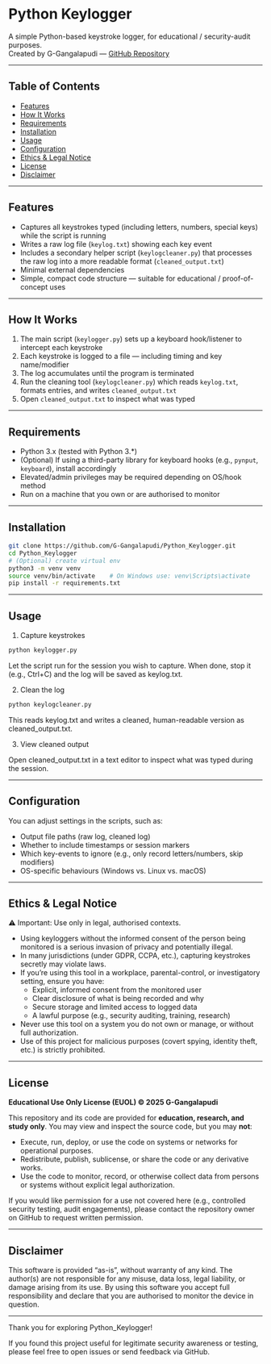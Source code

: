 # Python Keylogger

A simple Python-based keystroke logger, for educational / security-audit purposes.  
Created by G-Gangalapudi — [GitHub Repository](https://github.com/G-Gangalapudi/Python_Keylogger)

---

## Table of Contents  
- [Features](#features)  
- [How It Works](#how-it-works)  
- [Requirements](#requirements)  
- [Installation](#installation)  
- [Usage](#usage)  
- [Configuration](#configuration)  
- [Ethics & Legal Notice](#ethics--legal-notice)  
- [License](#license)  
- [Disclaimer](#disclaimer)  

---

## Features  
- Captures all keystrokes typed (including letters, numbers, special keys) while the script is running  
- Writes a raw log file (`keylog.txt`) showing each key event  
- Includes a secondary helper script (`keylogcleaner.py`) that processes the raw log into a more readable format (`cleaned_output.txt`)  
- Minimal external dependencies  
- Simple, compact code structure — suitable for educational / proof-of-concept uses

---

## How It Works  
1. The main script (`keylogger.py`) sets up a keyboard hook/listener to intercept each keystroke  
2. Each keystroke is logged to a file — including timing and key name/modifier  
3. The log accumulates until the program is terminated  
4. Run the cleaning tool (`keylogcleaner.py`) which reads `keylog.txt`, formats entries, and writes `cleaned_output.txt`  
5. Open `cleaned_output.txt` to inspect what was typed

---

## Requirements  
- Python 3.x (tested with Python 3.*)  
- (Optional) If using a third-party library for keyboard hooks (e.g., `pynput`, `keyboard`), install accordingly  
- Elevated/admin privileges may be required depending on OS/hook method  
- Run on a machine that you own or are authorised to monitor

---

## Installation  
```bash
git clone https://github.com/G-Gangalapudi/Python_Keylogger.git
cd Python_Keylogger
# (Optional) create virtual env
python3 -m venv venv
source venv/bin/activate    # On Windows use: venv\Scripts\activate
pip install -r requirements.txt
```

---

## Usage
1. Capture keystrokes
```bash
python keylogger.py
```

 Let the script run for the session you wish to capture. When done, stop it (e.g., Ctrl+C) and the log will be saved as keylog.txt.

2. Clean the log
```bash
python keylogcleaner.py
```

This reads keylog.txt and writes a cleaned, human-readable version as cleaned_output.txt.

3. View cleaned output

Open cleaned_output.txt in a text editor to inspect what was typed during the session.

---

## Configuration
You can adjust settings in the scripts, such as:
- Output file paths (raw log, cleaned log)
- Whether to include timestamps or session markers
- Which key-events to ignore (e.g., only record letters/numbers, skip modifiers)
- OS-specific behaviours (Windows vs. Linux vs. macOS)

---

## Ethics & Legal Notice

⚠️ Important: Use only in legal, authorised contexts.
- Using keyloggers without the informed consent of the person being monitored is a serious invasion of privacy and potentially illegal.
- In many jurisdictions (under GDPR, CCPA, etc.), capturing keystrokes secretly may violate laws.
- If you’re using this tool in a workplace, parental-control, or investigatory setting, ensure you have:
  - Explicit, informed consent from the monitored user
  - Clear disclosure of what is being recorded and why
  - Secure storage and limited access to logged data
  - A lawful purpose (e.g., security auditing, training, research)
- Never use this tool on a system you do not own or manage, or without full authorization.
- Use of this project for malicious purposes (covert spying, identity theft, etc.) is strictly prohibited.

---

## License

**Educational Use Only License (EUOL) © 2025 G-Gangalapudi**

This repository and its code are provided for **education, research, and study only**. You may view and inspect the source code, but you may **not**:

- Execute, run, deploy, or use the code on systems or networks for operational purposes.
- Redistribute, publish, sublicense, or share the code or any derivative works.
- Use the code to monitor, record, or otherwise collect data from persons or systems without explicit legal authorization.

If you would like permission for a use not covered here (e.g., controlled security testing, audit engagements), please contact the repository owner on GitHub to request written permission.

---

## Disclaimer

This software is provided “as-is”, without warranty of any kind.
The author(s) are not responsible for any misuse, data loss, legal liability, or damage arising from its use. By using this software you accept full responsibility and declare that you are authorised to monitor the device in question.

---

Thank you for exploring Python_Keylogger!

If you found this project useful for legitimate security awareness or testing, please feel free to open issues or send feedback via GitHub.
